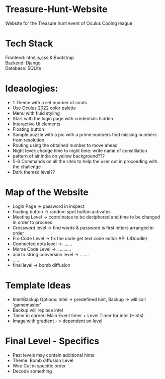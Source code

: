 # Treasure-Hunt-Website
Website for the Treasure hunt event of Oculus Coding league  

# Tech Stack    
Frontend:  html,js,css & Bootstrap  
Backend:  Django  
Database:  SQLite  

# Ideaologies:
- 1 Theme with a set number of cmds    
- Use Oculus 2022 color palette  
- Menu with fluid styling    
- Start with the login page with credentials hidden  
- Interactive Ui elements  
- Floating button    
- Sample puzzle with a pic with a prime numbers find missing numbers from resolution  
- Routing using the obtained number to move ahead  
- Night level: change time to night time: write name of constillation  
- pattern of air india on yellow background???  
- 5-6 Commands on all the sites to help the user out in proceeding with the challenge  
- Dark themed level??  

# Map of the Website   
- Login Page  ->  password in inspect  
- floating button  ->  random spot button activates  
- Meeting Level  -> coordinates to be deciphered and time to be changed in order to proceed    
- Crossword level -> find words & password is first letters arranged in order  
- Fix-Code Level -> fix the code get text code editor API (JDoodle)  
- Connected dots level -> .......
- Morse Code Level -> ...........
- acii to string conversion level -> .......
- ......
- final level -> bomb diffusion  

# Template Ideas
- Intel/Backup Options: Intel -> predefined hint, Backup -> will call 'gamemaster'
- Backup will replace intel
- Timer in corner: Main Event timer + Level Timer for intel (Hints)
- Image with gradient - > dependent on level

# Final Level - Specifics
- Past levels may contain additional hints  
- Theme: Bomb diffusion Level   
- Wire Cut in specific order  
- Decode something 
